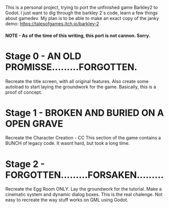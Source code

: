 This is a personal project, trying to port the unfinished game Barkley2 to Godot.
I just want to dig through the barkley 2´s code, learn a few things about gamedev. My plan is to be able to make an exact copy of the janky demo: https://talesofgames.itch.io/barkley-2
#### NOTE - As of the time of this writing, this port is not cannon. Sorry.


# Stage 0 - AN OLD PROMISSE.........FORGOTTEN.
Recreate the title screen, with all original features. Also create some autoload to start laying the groundwork for the game.
Basically, this is a proof of concept.
    
# Stage 1 - BROKEN AND BURIED ON A OPEN GRAVE
Recreate the Character Creation - CC
This section of the game contains a BUNCH of legacy code. It wasnt hard, but took a long time.

# Stage 2 - FORGOTTEN.........FORSAKEN.........
Recreate the Egg Room ONLY. Lay the groundwork for the tutorial. Make a cinematic system and dynamic dialog boxes.
This is the real chalenge. Not easy to recreate the way stuff works on GML using Godot.
